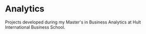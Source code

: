 # Analytics
Projects developed during my Master's in Business Analytics at Hult International Business School.
